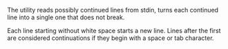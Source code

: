 The utility reads possibly continued lines from stdin, turns each continued
line into a single one that does not break.

Each line starting without white space starts a new line.
Lines after the first are considered continuations if they begin with a space or tab character.
